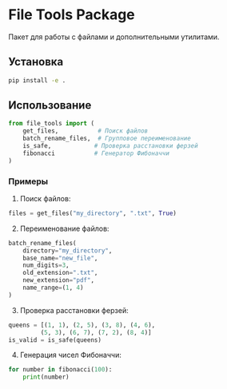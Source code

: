 # File Tools Package

Пакет для работы с файлами и дополнительными утилитами.

## Установка

```bash
pip install -e .
```

## Использование

```python
from file_tools import (
    get_files,           # Поиск файлов
    batch_rename_files,  # Групповое переименование
    is_safe,            # Проверка расстановки ферзей
    fibonacci           # Генератор Фибоначчи
)
```

### Примеры

1. Поиск файлов:

```python
files = get_files("my_directory", ".txt", True)
```

2. Переименование файлов:

```python
batch_rename_files(
    directory="my_directory",
    base_name="new_file",
    num_digits=3,
    old_extension=".txt",
    new_extension="pdf",
    name_range=(1, 4)
)
```

3. Проверка расстановки ферзей:

```python
queens = [(1, 1), (2, 5), (3, 8), (4, 6),
         (5, 3), (6, 7), (7, 2), (8, 4)]
is_valid = is_safe(queens)
```

4. Генерация чисел Фибоначчи:

```python
for number in fibonacci(100):
    print(number)
```
